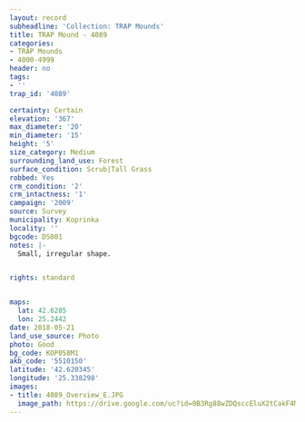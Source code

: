 ```yaml
---
layout: record
subheadline: 'Collection: TRAP Mounds'
title: TRAP Mound - 4089
categories:
- TRAP Mounds
- 4000-4999
header: no
tags:
- ''
trap_id: '4089'

certainty: Certain
elevation: '367'
max_diameter: '20'
min_diameter: '15'
height: '5'
size_category: Medium
surrounding_land_use: Forest
surface_condition: Scrub|Tall Grass
robbed: Yes
crm_condition: '2'
crm_intactness: '1'
campaign: '2009'
source: Survey
municipality: Koprinka
locality: ''
bgcode: DS001
notes: |-
  Small, irregular shape.


rights: standard


maps:
  lat: 42.6285
  lon: 25.2442
date: 2018-05-21
land_use_source: Photo
photo: Good
bg_code: KOP058M1
akb_code: '5510150'
latitude: '42.620345'
longitude: '25.338298'
images:
- title: 4089_Overview_E.JPG
  image_path: https://drive.google.com/uc?id=0B3Rg88wZDQsccEluX2tCakF4MFE
---
```

